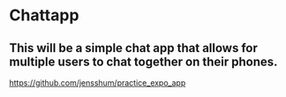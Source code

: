 # Chattapp

## This will be a simple chat app that allows for multiple users to chat together on their phones. 

https://github.com/jensshum/practice_expo_app